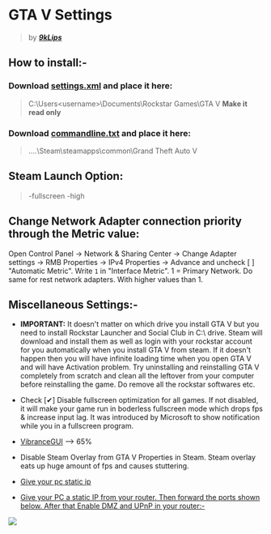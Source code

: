 # GTA V  Settings
> by ***[9kLips](https://steamcommunity.com/id/9klips/)***

## How to install:-

### Download [settings.xml](settings.xml) and place it here: 
> C:\Users\<username>\Documents\Rockstar Games\GTA V 
**Make it read only**

### Download [commandline.txt](commandline.txt) and place it here:
> ....\Steam\steamapps\common\Grand Theft Auto V

## Steam Launch Option:
> -fullscreen -high

## Change Network Adapter connection priority through the Metric value:
Open Control Panel -> Network & Sharing Center -> Change Adapter settings -> RMB Properties -> IPv4 Properties -> Advance 
and uncheck [ ] "Automatic Metric". Write `1` in "Interface Metric". 1 = Primary Network.
Do same for rest network adapters. With higher values than 1.

## Miscellaneous Settings:-

* **IMPORTANT:** It doesn't matter on which drive you install GTA V but you need to install Rockstar Launcher and Social Club in C:\ drive. Steam will download and install them as well as login with your rockstar account for you automatically when you install GTA V from steam. If it doesn't happen then you will have infinite loading time when you open GTA V and will have Activation problem. Try uninstalling and reinstalling GTA V completely from scratch and clean all the leftover from your computer before reinstalling the game. Do remove all the rockstar softwares etc.

* Check [✔] Disable fullscreen optimization for all games. If not disabled, it will make your game run in boderless fullscreen mode which drops fps & increase input lag. It was introduced by Microsoft to show notification while you in a fullscreen program.
* [VibranceGUI](https://vibrancegui.com/) --> 65%
* Disable Steam Overlay from GTA V Properties in Steam. Steam overlay eats up huge amount of fps and causes stuttering.
* [Give your pc static ip](https://i.imgur.com/NcJvd1t.png)
* [Give your PC a static IP from your router. Then forward the ports shown below. After that Enable DMZ and UPnP in your router:-](https://imgur.com/a/rJ9xmjz
)

![](router_settings.gif)
